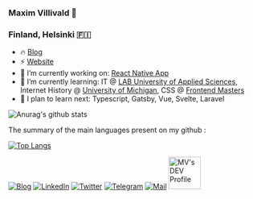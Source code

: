 ### Maxim Villivald 👋
### Finland, Helsinki 🇫🇮

- 🔥 [Blog](https://create-react-app.com/)
- ⚡️ [Website](https://proj.create-react-app.com/)
- 🔭 I’m currently working on: [React Native App](https://github.com/villivald/todo_app_react_native_2020)
- 🌱 I’m currently learning: IT @ [LAB University of Applied Sciences](https://lab.fi/en), Internet History @ [University of Michigan](https://www.coursera.org/learn/internet-history), CSS @ [Frontend Masters](https://frontendmasters.com/courses/css-in-depth-v2/)
- 🚀 I plan to learn next: Typescript, Gatsby, Vue, Svelte, Laravel

![Anurag's github stats](https://github-readme-stats.vercel.app/api?username=villivald&show_icons=true&theme=radical) 

The summary of the main languages present on my github : 

[![Top Langs](https://github-readme-stats.vercel.app/api/top-langs/?username=villivald&layout=compact)](https://github.com/villivald/github-readme-stats)

[![Blog](https://i.imgur.com/nol4f7Z.png)](https://create-react-app.com/)
[![LinkedIn](https://i.imgur.com/3GY2eJw.png)](https://www.linkedin.com/in/maxim-villivald-4b1b311a3/)
[![Twitter](https://i.imgur.com/SnM7J4Q.png)](https://twitter.com/crapp_blog)
[![Telegram](https://i.imgur.com/YZlT2nQ.png)](https://t.me/create_react_app)
[![Mail](https://i.imgur.com/sXLQrSA.png)](mailto:maxim.villivald@gmail.com)
<a href="https://dev.to/villivald">
  <img src="https://d2fltix0v2e0sb.cloudfront.net/dev-badge.svg" alt="MV's DEV Profile" height="64" width="64">
</a>
    
